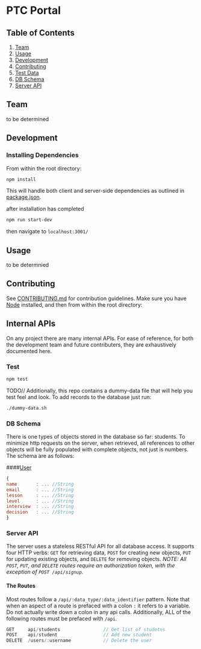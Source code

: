 # PTC Portal

## Table of Contents

1. [Team](#team)
2. [Usage](#Usage)
3. [Development](#development)
4. [Contributing](#contributing)
5. [Test Data](#test-data)
6. [DB Schema](#db-schema)
7. [Server API](#server-api)

## Team

 to be determined

## Development

### Installing Dependencies

From within the root directory:

```sh
npm install
```

This will handle both client and server-side dependencies as outlined in [package.json](package.json).

after installation has completed
```sh
npm run start-dev
```

then navigate to `localhost:3001/`

## Usage

to be determnied

## Contributing

See [CONTRIBUTING.md](CONTRIBUTING.md) for contribution guidelines.
Make sure you have [Node](https://nodejs.org/en/) installed, and then from within the root directory:

## Internal APIs
On any project there are many internal APIs. For ease of reference, for both the development team and future contributers, they are exhaustively documented here.

### Test

```sh
npm test
```

TODO//
Additionally, this repo contains a dummy-data file that will help you test feel
and look. To add records to the database just run:
```sh
./dummy-data.sh
```

### DB Schema
There is one types of objects stored in the database so far: students. To minimize http requests on the server, when retrieved, all references to other objects will be fully populated with complete objects, not just is numbers. The schema are as follows:

####[User](server/controllers/students/studentsController.js)
```javascript
{
name       : ... //String
email      : ... //String
lesson     : ... //String
level      : ... //String
interview  : ... //String
decision   : ... //String
}
```


### Server API
The server uses a stateless RESTful API for all database access. It supports four HTTP verbs: `GET` for retrieving data, `POST` for creating new objects, `PUT` for updating existing objects, and `DELETE` for removing objects. *NOTE: All `POST`, `PUT`, and `DELETE` routes require an authorization token, with the exception of `POST /api/signup`.*

#### The Routes
Most routes follow a `/api/:data_type/:data_identifier` pattern. Note that when an aspect of a route is prefaced with a colon `:` it refers to a variable. Do not actually write down a colon in any api calls. Additionally, ALL of the following routes must be prefaced with `/api`.

```javascript
GET     api/students                // Get list of studetns
POST    api/student                 // Add new student
DELETE  /users/:username            // Delete the user
```

